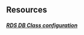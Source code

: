 ## Resources
##### [RDS DB Class configuration](https://docs.aws.amazon.com/AmazonRDS/latest/AuroraUserGuide/Concepts.DBInstanceClass.html)
